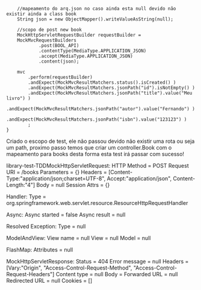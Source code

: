 		
		//mapeamento do arq.json no caso ainda esta null devido não existir ainda a class book
		String json = new ObjectMapper().writeValueAsString(null);
		
		//scopo de post new book
		MockHttpServletRequestBuilder requestBuilder =
		MockMvcRequestBuilders
				.post(BOOL_API)
				.contentType(MediaType.APPLICATION_JSON)
				.accept(MediaType.APPLICATION_JSON)
				.content(json);

		mvc
			.perform(requestBuilder)
			.andExpect(MockMvcResultMatchers.status().isCreated() )
			.andExpect(MockMvcResultMatchers.jsonPath("id").isNotEmpty() )
			.andExpect(MockMvcResultMatchers.jsonPath("title").value("Meu livro") )
			.andExpect(MockMvcResultMatchers.jsonPath("autor").value("Fernando") )
			.andExpect(MockMvcResultMatchers.jsonPath("isbn").value("123123") )
			;
	}



Criado o escopo de test, ele não passou devido não existir uma rota ou seja um path,
proximo passo temos que criar um controller.Book com o mapeamento para books
desta forma esta test irá passar com sucesso!

 library-test-TDDMockHttpServletRequest:
      HTTP Method = POST
      Request URI = /books
       Parameters = {}
          Headers = [Content-Type:"application/json;charset=UTF-8", Accept:"application/json", Content-Length:"4"]
             Body = null
    Session Attrs = {}

Handler:
             Type = org.springframework.web.servlet.resource.ResourceHttpRequestHandler

Async:
    Async started = false
     Async result = null

Resolved Exception:
             Type = null

ModelAndView:
        View name = null
             View = null
            Model = null

FlashMap:
       Attributes = null

MockHttpServletResponse:
           Status = 404
    Error message = null
          Headers = [Vary:"Origin", "Access-Control-Request-Method", "Access-Control-Request-Headers"]
     Content type = null
             Body = 
    Forwarded URL = null
   Redirected URL = null
          Cookies = []
